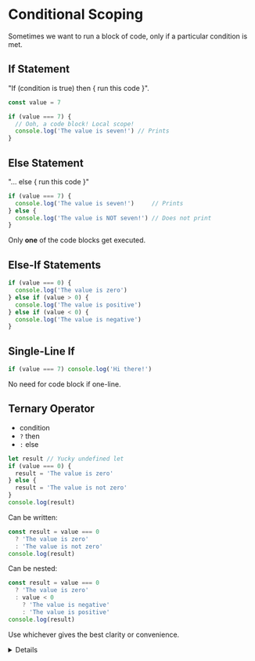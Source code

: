# Conditional Scoping

Sometimes we want to run a block of code, only if a particular condition is met.

## If Statement

"If (condition is true) then { run this code }".

```javascript
const value = 7

if (value === 7) {
  // Ooh, a code block! Local scope!
  console.log('The value is seven!') // Prints
}
```

## Else Statement

"... else { run this code }"

```javascript
if (value === 7) {
  console.log('The value is seven!')     // Prints
} else {
  console.log('The value is NOT seven!') // Does not print
}
```

Only **one** of the code blocks get executed.

## Else-If Statements

```javascript
if (value === 0) {
  console.log('The value is zero')
} else if (value > 0) {
  console.log('The value is positive')
} else if (value < 0) {
  console.log('The value is negative')
}
```

## Single-Line If

```javascript
if (value === 7) console.log('Hi there!')
```

No need for code block if one-line.

## Ternary Operator

* condition
* `?` then
* `:` else

```javascript
let result // Yucky undefined let
if (value === 0) {
  result = 'The value is zero'
} else {
  result = 'The value is not zero'
}
console.log(result)
```

Can be written:

```javascript
const result = value === 0
  ? 'The value is zero'
  : 'The value is not zero'
console.log(result)
```

Can be nested:

```javascript
const result = value === 0
  ? 'The value is zero'
  : value < 0
    ? 'The value is negative'
    : 'The value is positive'
console.log(result)
```

Use whichever gives the best clarity or convenience.

<details>
test
</details>